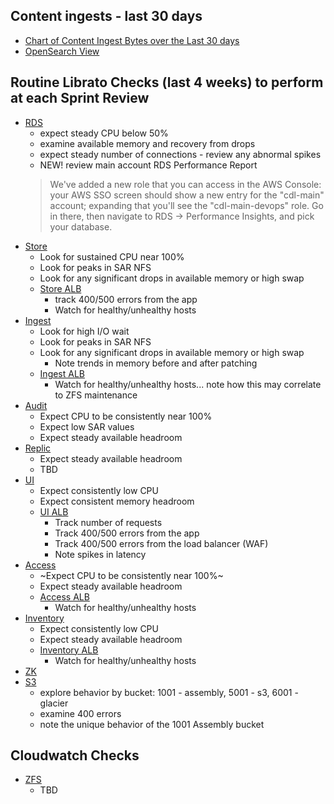   ## Content ingests - last 30 days
  - [Chart of Content Ingest Bytes over the Last 30 days](#)
  - [OpenSearch View](#)
  
  ## Routine Librato Checks (last 4 weeks) to perform at each Sprint Review
  - [RDS](#)
    - expect steady CPU below 50%
    - examine available memory and recovery from drops
    - expect steady number of connections - review any abnormal spikes
    - NEW! review main account RDS Performance Report
    > We've added a new role that you can access in the AWS Console: your AWS SSO screen should show a new entry for the "cdl-main" account; expanding that you'll see the "cdl-main-devops" role. Go in there, then navigate to RDS -> Performance Insights, and pick your database. 
  - [Store](#)
    - Look for sustained CPU near 100%
    - Look for peaks in SAR NFS
    - Look for any significant drops in available memory or high swap
    - [Store ALB](#)
      - track 400/500 errors from the app 
      - Watch for healthy/unhealthy hosts
  - [Ingest](#)
    - Look for high I/O wait
    - Look for peaks in SAR NFS
    - Look for any significant drops in available memory  or high swap
      - Note trends in memory before and after patching 
    - [Ingest ALB](#)
      - Watch for healthy/unhealthy hosts... note how this may correlate to ZFS maintenance 
  - [Audit](#)
    - Expect CPU to be consistently near 100%
    - Expect low SAR values
    - Expect steady available headroom 
  - [Replic](#)
    - Expect steady available headroom
    - TBD 
  - [UI](#)
    - Expect consistently low CPU
    - Expect consistent memory headroom 
    - [UI ALB](#)
      - Track number of requests
      - Track 400/500 errors from the app 
      - Track 400/500 errors from the load balancer (WAF)
      - Note spikes in latency
  - [Access](#) 
    - ~Expect CPU to be consistently near 100%~
    - Expect steady available headroom 
    - [Access ALB](#)
      - Watch for healthy/unhealthy hosts
  - [Inventory](#)
    - Expect consistently low CPU
    - Expect steady available headroom 
    - [Inventory ALB](#)
      - Watch for healthy/unhealthy hosts
  - [ZK](#) 
  - [S3](#)
    - explore behavior by bucket: 1001 - assembly, 5001 - s3, 6001 - glacier
    - examine 400 errors
    - note the unique behavior of the 1001 Assembly bucket

## Cloudwatch Checks
  - [ZFS](#)
    - TBD